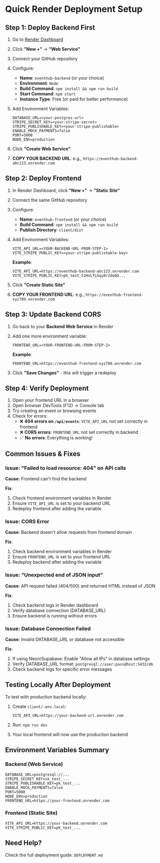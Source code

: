 # Quick Render Deployment Setup

## Step 1: Deploy Backend First

1. Go to [Render Dashboard](https://dashboard.render.com/)
2. Click **"New +"** → **"Web Service"**
3. Connect your GitHub repository
4. Configure:
   - **Name**: `eventhub-backend` (or your choice)
   - **Environment**: `Node`
   - **Build Command**: `npm install && npm run build`
   - **Start Command**: `npm start`
   - **Instance Type**: Free (or paid for better performance)

5. Add Environment Variables:
   ```
   DATABASE_URL=<your-postgres-url>
   STRIPE_SECRET_KEY=<your-stripe-secret>
   STRIPE_PUBLISHABLE_KEY=<your-stripe-publishable>
   ENABLE_MOCK_PAYMENTS=false
   PORT=5000
   NODE_ENV=production
   ```

6. Click **"Create Web Service"**
7. **COPY YOUR BACKEND URL**: e.g., `https://eventhub-backend-abc123.onrender.com`

## Step 2: Deploy Frontend

1. In Render Dashboard, click **"New +"** → **"Static Site"**
2. Connect the same GitHub repository
3. Configure:
   - **Name**: `eventhub-frontend` (or your choice)
   - **Build Command**: `npm install && npm run build`
   - **Publish Directory**: `client/dist`

4. Add Environment Variables:
   ```
   VITE_API_URL=<YOUR-BACKEND-URL-FROM-STEP-1>
   VITE_STRIPE_PUBLIC_KEY=<your-stripe-publishable-key>
   ```
   
   **Example**:
   ```
   VITE_API_URL=https://eventhub-backend-abc123.onrender.com
   VITE_STRIPE_PUBLIC_KEY=pk_test_51HvLTLGqy8r2deQO...
   ```

5. Click **"Create Static Site"**
6. **COPY YOUR FRONTEND URL**: e.g., `https://eventhub-frontend-xyz789.onrender.com`

## Step 3: Update Backend CORS

1. Go back to your **Backend Web Service** in Render
2. Add one more environment variable:
   ```
   FRONTEND_URL=<YOUR-FRONTEND-URL-FROM-STEP-2>
   ```
   
   **Example**:
   ```
   FRONTEND_URL=https://eventhub-frontend-xyz789.onrender.com
   ```

3. Click **"Save Changes"** - this will trigger a redeploy

## Step 4: Verify Deployment

1. Open your frontend URL in a browser
2. Open browser DevTools (F12) → Console tab
3. Try creating an event or browsing events
4. Check for errors:
   - ❌ **404 errors on `/api/events`**: `VITE_API_URL` not set correctly in frontend
   - ❌ **CORS errors**: `FRONTEND_URL` not set correctly in backend
   - ✅ **No errors**: Everything is working!

## Common Issues & Fixes

### Issue: "Failed to load resource: 404" on API calls

**Cause**: Frontend can't find the backend

**Fix**: 
1. Check frontend environment variables in Render
2. Ensure `VITE_API_URL` is set to your backend URL
3. Redeploy frontend after adding the variable

### Issue: CORS Error

**Cause**: Backend doesn't allow requests from frontend domain

**Fix**:
1. Check backend environment variables in Render
2. Ensure `FRONTEND_URL` is set to your frontend URL
3. Redeploy backend after adding the variable

### Issue: "Unexpected end of JSON input"

**Cause**: API request failed (404/500) and returned HTML instead of JSON

**Fix**: 
1. Check backend logs in Render dashboard
2. Verify database connection (DATABASE_URL)
3. Ensure backend is running without errors

### Issue: Database Connection Failed

**Cause**: Invalid DATABASE_URL or database not accessible

**Fix**:
1. If using Neon/Supabase: Enable "Allow all IPs" in database settings
2. Verify DATABASE_URL format: `postgresql://user:pass@host:5432/db`
3. Check backend logs for specific error messages

## Testing Locally After Deployment

To test with production backend locally:

1. Create `client/.env.local`:
   ```
   VITE_API_URL=https://your-backend-url.onrender.com
   ```

2. Run: `npm run dev`

3. Your local frontend will now use the production backend

## Environment Variables Summary

### Backend (Web Service)
```
DATABASE_URL=postgresql://...
STRIPE_SECRET_KEY=sk_test_...
STRIPE_PUBLISHABLE_KEY=pk_test_...
ENABLE_MOCK_PAYMENTS=false
PORT=5000
NODE_ENV=production
FRONTEND_URL=https://your-frontend.onrender.com
```

### Frontend (Static Site)
```
VITE_API_URL=https://your-backend.onrender.com
VITE_STRIPE_PUBLIC_KEY=pk_test_...
```

## Need Help?

Check the full deployment guide: `DEPLOYMENT.md`
